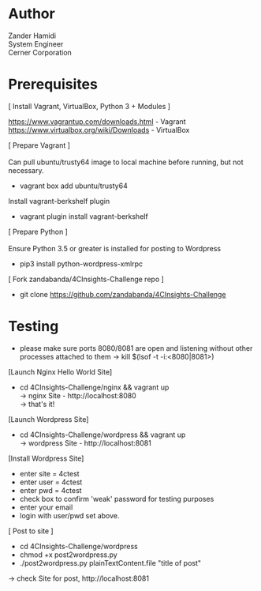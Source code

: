 # Author
Zander Hamidi  
System Engineer  
Cerner Corporation


# Prerequisites

[ Install Vagrant, VirtualBox, Python 3 + Modules ]

https://www.vagrantup.com/downloads.html - Vagrant  
https://www.virtualbox.org/wiki/Downloads - VirtualBox

[ Prepare Vagrant ]<br/>  
Can pull ubuntu/trusty64 image to local machine before running, but not necessary.  
* vagrant box add ubuntu/trusty64

Install vagrant-berkshelf plugin  
* vagrant plugin install vagrant-berkshelf

[ Prepare Python ]<br/>   
Ensure Python 3.5 or greater is installed for posting to Wordpress
* pip3 install python-wordpress-xmlrpc


[ Fork zandabanda/4CInsights-Challenge repo ]
* git clone https://github.com/zandabanda/4CInsights-Challenge


# Testing

* please make sure ports 8080/8081 are open and listening without other processes attached to them
-> kill $(lsof -t -i:<8080|8081>)

[Launch Nginx Hello World Site]    
* cd 4CInsights-Challenge/nginx && vagrant up  
-> nginx Site - http://localhost:8080  
-> that's it!

[Launch Wordpress Site]  
* cd 4CInsights-Challenge/wordpress && vagrant up  
-> wordpress Site - http://localhost:8081

[Install Wordpress Site]  
- enter site = 4ctest   
- enter user = 4ctest  
- enter pwd = 4ctest  
- check box to confirm 'weak' password for testing purposes  
- enter your email  
- login with user/pwd set above.  

[ Post to site ]
* cd 4CInsights-Challenge/wordpress  
* chmod +x post2wordpress.py
* ./post2wordpress.py plainTextContent.file "title of post"

-> check Site for post, http://localhost:8081

 
